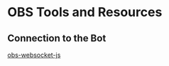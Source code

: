 # OBS Tools and Resources

## Connection to the Bot

[obs-websocket-js](https://www.npmjs.com/package/obs-websocket-js)
